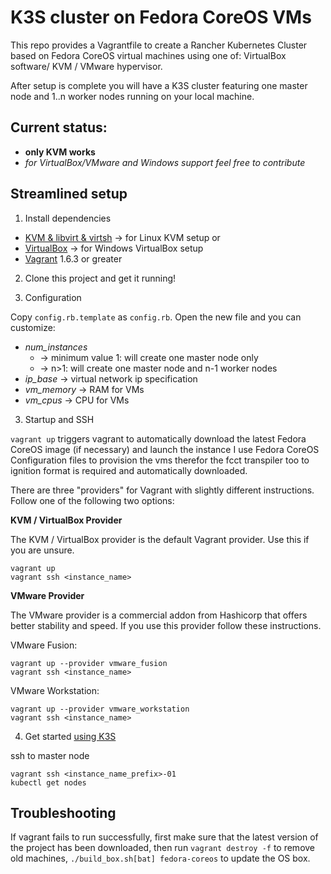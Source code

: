 # K3S cluster on Fedora CoreOS VMs

This repo provides a Vagrantfile to create a Rancher Kubernetes Cluster based on Fedora CoreOS virtual machines using one of: VirtualBox software/ KVM / VMware hypervisor.

After setup is complete you will have a K3S cluster featuring one master node and 1..n worker nodes running on your local machine.

## Current status:
* **only KVM works**
* *for VirtualBox/VMware and Windows support feel free to contribute*


## Streamlined setup

1) Install dependencies

* [KVM & libvirt & virtsh][kvm] -> for Linux KVM setup or
* [VirtualBox][virtualbox] -> for Windows VirtualBox setup
* [Vagrant][vagrant] 1.6.3 or greater

2) Clone this project and get it running!


3) Configuration

Copy ``config.rb.template`` as ``config.rb``. Open the new file and you can customize:
* *num_instances* 
  * -> minimum value 1: will create one master node only
  * -> n>1: will create one master node and n-1 worker nodes
* *ip_base* -> virtual network ip specification
* *vm_memory* -> RAM for VMs
* *vm_cpus* -> CPU for VMs 



3) Startup and SSH

``vagrant up`` triggers vagrant to automatically download the latest Fedora CoreOS image (if necessary) and launch the instance
I use  Fedora CoreOS Configuration files to provision the vms therefor the fcct transpiler too to ignition format is required and automatically downloaded. 


There are three "providers" for Vagrant with slightly different instructions.
Follow one of the following two options:

**KVM / VirtualBox Provider**

The KVM / VirtualBox provider is the default Vagrant provider. Use this if you are unsure.

```
vagrant up
vagrant ssh <instance_name>
```

**VMware Provider**

The VMware provider is a commercial addon from Hashicorp that offers better stability and speed.
If you use this provider follow these instructions.

VMware Fusion:
```
vagrant up --provider vmware_fusion
vagrant ssh <instance_name>
```

VMware Workstation:
```
vagrant up --provider vmware_workstation
vagrant ssh <instance_name>
```



4) Get started [using K3S][using-k3s]


ssh to master node 
```
vagrant ssh <instance_name_prefix>-01
kubectl get nodes
```

[kvm]: https://help.ubuntu.com/community/KVM/Virsh
[virtualbox]: https://www.virtualbox.org/
[vagrant]: https://www.vagrantup.com/downloads.html
[using-k3s]: https://rancher.com/docs/k3s/latest/en/cluster-access/

## Troubleshooting
If vagrant fails to run successfully, first make sure that the latest version of the project has been downloaded, then run
`vagrant destroy -f` to remove old machines, `./build_box.sh[bat] fedora-coreos` to update the OS box.
